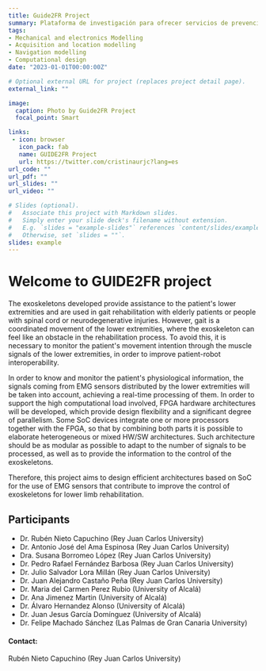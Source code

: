 ```yaml
---
title: Guide2FR Project
summary: Plataforma de investigación para ofrecer servicios de prevención, seguridad y evacuación en espacios interiores confinados. Proyecto Financiado por la Unión Europea (NextGenerationEU) Plan de Recuperación, Transformación y Resiliencia (PRTR).
tags:
- Mechanical and electronics Modelling 
- Acquisition and location modelling  
- Navigation modelling
- Computational design
date: "2023-01-01T00:00:00Z"

# Optional external URL for project (replaces project detail page).
external_link: ""

image:
  caption: Photo by Guide2FR Project
  focal_point: Smart

links: 
 - icon: browser
   icon_pack: fab
   name: GUIDE2FR Project
   url: https://twitter.com/cristinaurjc?lang=es
url_code: ""
url_pdf: ""
url_slides: ""
url_video: ""

# Slides (optional).
#   Associate this project with Markdown slides.
#   Simply enter your slide deck's filename without extension.
#   E.g. `slides = "example-slides"` references `content/slides/example-slides.md`.
#   Otherwise, set `slides = ""`.
slides: example
---
```

# Welcome to GUIDE2FR project

The exoskeletons developed provide assistance to the patient's lower extremities and are used in gait rehabilitation with elderly patients or people with spinal cord or neurodegenerative injuries. However, gait is a coordinated movement of the lower extremities, where the exoskeleton can feel like an obstacle in the rehabilitation process. To avoid this, it is necessary to monitor the patient's movement intention through the muscle signals of the lower extremities, in order to improve patient-robot interoperability.

In order to know and monitor the patient's physiological information, the signals coming from EMG sensors distributed by the lower extremities will be taken into account, achieving a real-time processing of them. In order to support the high computational load involved, FPGA hardware architectures will be developed, which provide design flexibility and a significant degree of parallelism. Some SoC devices integrate one or more processors together with the FPGA, so that by combining both parts it is possible to elaborate heterogeneous or mixed HW/SW architectures. Such architecture should be as modular as possible to adapt to the number of signals to be processed, as well as to provide the information to the control of the exoskeletons.

Therefore, this project aims to design efficient architectures based on SoC for the use of EMG sensors that contribute to improve the control of exoskeletons for lower limb rehabilitation.

## Participants
* Dr. Rubén Nieto Capuchino (Rey Juan Carlos University)
* Dr. Antonio José del Ama Espinosa (Rey Juan Carlos University)
* Dra. Susana Borromeo López (Rey Juan Carlos University)
* Dr. Pedro Rafael Fernández Barbosa (Rey Juan Carlos University)
* Dr. Julio Salvador Lora Millán (Rey Juan Carlos University)
* Dr. Juan Alejandro Castaño Peña (Rey Juan Carlos University)
* Dr. Maria del Carmen Perez Rubio (University of Alcalá)
* Dr. Ana Jimenez Martin (University of Alcalá)
* Dr. Álvaro Hernandez Alonso (University of Alcalá)
* Dr. Juan Jesus García Domínguez (University of Alcalá)
* Dr. Felipe Machado Sánchez (Las Palmas de Gran Canaria University)

#### Contact:
 Rubén Nieto Capuchino (Rey Juan Carlos University)
